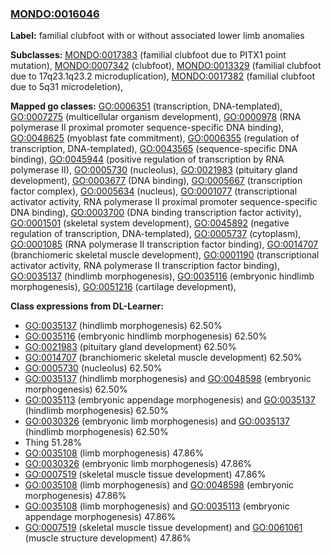 
### [MONDO:0016046](http://purl.obolibrary.org/obo/MONDO_0016046)
**Label:** familial clubfoot with or without associated lower limb anomalies

**Subclasses:** [MONDO:0017383](http://purl.obolibrary.org/obo/MONDO_0017383) (familial clubfoot due to PITX1 point mutation), [MONDO:0007342](http://purl.obolibrary.org/obo/MONDO_0007342) (clubfoot), [MONDO:0013329](http://purl.obolibrary.org/obo/MONDO_0013329) (familial clubfoot due to 17q23.1q23.2 microduplication), [MONDO:0017382](http://purl.obolibrary.org/obo/MONDO_0017382) (familial clubfoot due to 5q31 microdeletion), 

**Mapped go classes:** [GO:0006351](http://purl.obolibrary.org/obo/GO_0006351) (transcription, DNA-templated), [GO:0007275](http://purl.obolibrary.org/obo/GO_0007275) (multicellular organism development), [GO:0000978](http://purl.obolibrary.org/obo/GO_0000978) (RNA polymerase II proximal promoter sequence-specific DNA binding), [GO:0048625](http://purl.obolibrary.org/obo/GO_0048625) (myoblast fate commitment), [GO:0006355](http://purl.obolibrary.org/obo/GO_0006355) (regulation of transcription, DNA-templated), [GO:0043565](http://purl.obolibrary.org/obo/GO_0043565) (sequence-specific DNA binding), [GO:0045944](http://purl.obolibrary.org/obo/GO_0045944) (positive regulation of transcription by RNA polymerase II), [GO:0005730](http://purl.obolibrary.org/obo/GO_0005730) (nucleolus), [GO:0021983](http://purl.obolibrary.org/obo/GO_0021983) (pituitary gland development), [GO:0003677](http://purl.obolibrary.org/obo/GO_0003677) (DNA binding), [GO:0005667](http://purl.obolibrary.org/obo/GO_0005667) (transcription factor complex), [GO:0005634](http://purl.obolibrary.org/obo/GO_0005634) (nucleus), [GO:0001077](http://purl.obolibrary.org/obo/GO_0001077) (transcriptional activator activity, RNA polymerase II proximal promoter sequence-specific DNA binding), [GO:0003700](http://purl.obolibrary.org/obo/GO_0003700) (DNA binding transcription factor activity), [GO:0001501](http://purl.obolibrary.org/obo/GO_0001501) (skeletal system development), [GO:0045892](http://purl.obolibrary.org/obo/GO_0045892) (negative regulation of transcription, DNA-templated), [GO:0005737](http://purl.obolibrary.org/obo/GO_0005737) (cytoplasm), [GO:0001085](http://purl.obolibrary.org/obo/GO_0001085) (RNA polymerase II transcription factor binding), [GO:0014707](http://purl.obolibrary.org/obo/GO_0014707) (branchiomeric skeletal muscle development), [GO:0001190](http://purl.obolibrary.org/obo/GO_0001190) (transcriptional activator activity, RNA polymerase II transcription factor binding), [GO:0035137](http://purl.obolibrary.org/obo/GO_0035137) (hindlimb morphogenesis), [GO:0035116](http://purl.obolibrary.org/obo/GO_0035116) (embryonic hindlimb morphogenesis), [GO:0051216](http://purl.obolibrary.org/obo/GO_0051216) (cartilage development), 

**Class expressions from DL-Learner:**

- [GO:0035137](http://purl.obolibrary.org/obo/GO_0035137) (hindlimb morphogenesis) 62.50%
- [GO:0035116](http://purl.obolibrary.org/obo/GO_0035116) (embryonic hindlimb morphogenesis) 62.50%
- [GO:0021983](http://purl.obolibrary.org/obo/GO_0021983) (pituitary gland development) 62.50%
- [GO:0014707](http://purl.obolibrary.org/obo/GO_0014707) (branchiomeric skeletal muscle development) 62.50%
- [GO:0005730](http://purl.obolibrary.org/obo/GO_0005730) (nucleolus) 62.50%
- [GO:0035137](http://purl.obolibrary.org/obo/GO_0035137) (hindlimb morphogenesis) and [GO:0048598](http://purl.obolibrary.org/obo/GO_0048598) (embryonic morphogenesis) 62.50%
- [GO:0035113](http://purl.obolibrary.org/obo/GO_0035113) (embryonic appendage morphogenesis) and [GO:0035137](http://purl.obolibrary.org/obo/GO_0035137) (hindlimb morphogenesis) 62.50%
- [GO:0030326](http://purl.obolibrary.org/obo/GO_0030326) (embryonic limb morphogenesis) and [GO:0035137](http://purl.obolibrary.org/obo/GO_0035137) (hindlimb morphogenesis) 62.50%
- Thing 51.28%
- [GO:0035108](http://purl.obolibrary.org/obo/GO_0035108) (limb morphogenesis) 47.86%
- [GO:0030326](http://purl.obolibrary.org/obo/GO_0030326) (embryonic limb morphogenesis) 47.86%
- [GO:0007519](http://purl.obolibrary.org/obo/GO_0007519) (skeletal muscle tissue development) 47.86%
- [GO:0035108](http://purl.obolibrary.org/obo/GO_0035108) (limb morphogenesis) and [GO:0048598](http://purl.obolibrary.org/obo/GO_0048598) (embryonic morphogenesis) 47.86%
- [GO:0035108](http://purl.obolibrary.org/obo/GO_0035108) (limb morphogenesis) and [GO:0035113](http://purl.obolibrary.org/obo/GO_0035113) (embryonic appendage morphogenesis) 47.86%
- [GO:0007519](http://purl.obolibrary.org/obo/GO_0007519) (skeletal muscle tissue development) and [GO:0061061](http://purl.obolibrary.org/obo/GO_0061061) (muscle structure development) 47.86%


